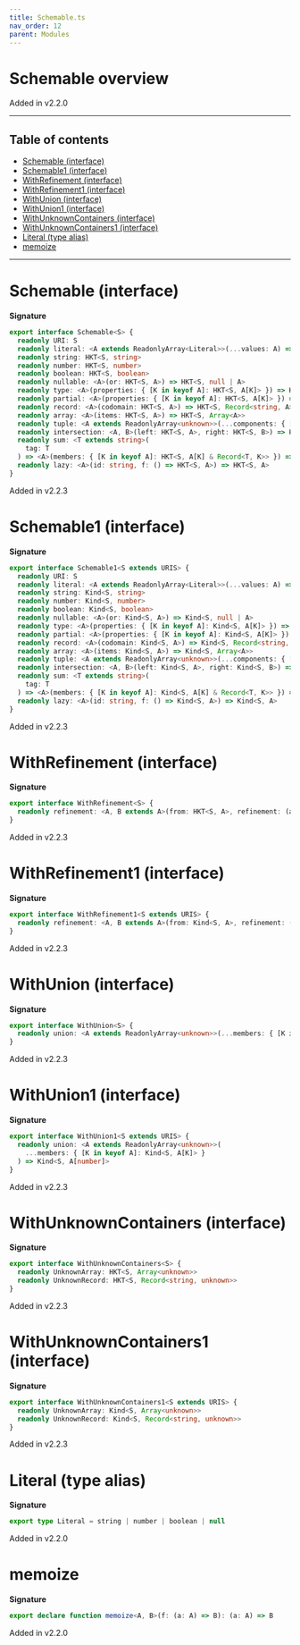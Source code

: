 ```yaml
---
title: Schemable.ts
nav_order: 12
parent: Modules
---
```


# Schemable overview

Added in v2.2.0

---

<h2 class="text-delta">Table of contents</h2>

- [Schemable (interface)](#schemable-interface)
- [Schemable1 (interface)](#schemable1-interface)
- [WithRefinement (interface)](#withrefinement-interface)
- [WithRefinement1 (interface)](#withrefinement1-interface)
- [WithUnion (interface)](#withunion-interface)
- [WithUnion1 (interface)](#withunion1-interface)
- [WithUnknownContainers (interface)](#withunknowncontainers-interface)
- [WithUnknownContainers1 (interface)](#withunknowncontainers1-interface)
- [Literal (type alias)](#literal-type-alias)
- [memoize](#memoize)

---

# Schemable (interface)

**Signature**

```ts
export interface Schemable<S> {
  readonly URI: S
  readonly literal: <A extends ReadonlyArray<Literal>>(...values: A) => HKT<S, A[number]>
  readonly string: HKT<S, string>
  readonly number: HKT<S, number>
  readonly boolean: HKT<S, boolean>
  readonly nullable: <A>(or: HKT<S, A>) => HKT<S, null | A>
  readonly type: <A>(properties: { [K in keyof A]: HKT<S, A[K]> }) => HKT<S, A>
  readonly partial: <A>(properties: { [K in keyof A]: HKT<S, A[K]> }) => HKT<S, Partial<A>>
  readonly record: <A>(codomain: HKT<S, A>) => HKT<S, Record<string, A>>
  readonly array: <A>(items: HKT<S, A>) => HKT<S, Array<A>>
  readonly tuple: <A extends ReadonlyArray<unknown>>(...components: { [K in keyof A]: HKT<S, A[K]> }) => HKT<S, A>
  readonly intersection: <A, B>(left: HKT<S, A>, right: HKT<S, B>) => HKT<S, A & B>
  readonly sum: <T extends string>(
    tag: T
  ) => <A>(members: { [K in keyof A]: HKT<S, A[K] & Record<T, K>> }) => HKT<S, A[keyof A]>
  readonly lazy: <A>(id: string, f: () => HKT<S, A>) => HKT<S, A>
}
```

Added in v2.2.3

# Schemable1 (interface)

**Signature**

```ts
export interface Schemable1<S extends URIS> {
  readonly URI: S
  readonly literal: <A extends ReadonlyArray<Literal>>(...values: A) => Kind<S, A[number]>
  readonly string: Kind<S, string>
  readonly number: Kind<S, number>
  readonly boolean: Kind<S, boolean>
  readonly nullable: <A>(or: Kind<S, A>) => Kind<S, null | A>
  readonly type: <A>(properties: { [K in keyof A]: Kind<S, A[K]> }) => Kind<S, A>
  readonly partial: <A>(properties: { [K in keyof A]: Kind<S, A[K]> }) => Kind<S, Partial<A>>
  readonly record: <A>(codomain: Kind<S, A>) => Kind<S, Record<string, A>>
  readonly array: <A>(items: Kind<S, A>) => Kind<S, Array<A>>
  readonly tuple: <A extends ReadonlyArray<unknown>>(...components: { [K in keyof A]: Kind<S, A[K]> }) => Kind<S, A>
  readonly intersection: <A, B>(left: Kind<S, A>, right: Kind<S, B>) => Kind<S, A & B>
  readonly sum: <T extends string>(
    tag: T
  ) => <A>(members: { [K in keyof A]: Kind<S, A[K] & Record<T, K>> }) => Kind<S, A[keyof A]>
  readonly lazy: <A>(id: string, f: () => Kind<S, A>) => Kind<S, A>
}
```

Added in v2.2.3

# WithRefinement (interface)

**Signature**

```ts
export interface WithRefinement<S> {
  readonly refinement: <A, B extends A>(from: HKT<S, A>, refinement: (a: A) => a is B, expected: string) => HKT<S, B>
}
```

Added in v2.2.3

# WithRefinement1 (interface)

**Signature**

```ts
export interface WithRefinement1<S extends URIS> {
  readonly refinement: <A, B extends A>(from: Kind<S, A>, refinement: (a: A) => a is B, expected: string) => Kind<S, B>
}
```

Added in v2.2.3

# WithUnion (interface)

**Signature**

```ts
export interface WithUnion<S> {
  readonly union: <A extends ReadonlyArray<unknown>>(...members: { [K in keyof A]: HKT<S, A[K]> }) => HKT<S, A[number]>
}
```

Added in v2.2.3

# WithUnion1 (interface)

**Signature**

```ts
export interface WithUnion1<S extends URIS> {
  readonly union: <A extends ReadonlyArray<unknown>>(
    ...members: { [K in keyof A]: Kind<S, A[K]> }
  ) => Kind<S, A[number]>
}
```

Added in v2.2.3

# WithUnknownContainers (interface)

**Signature**

```ts
export interface WithUnknownContainers<S> {
  readonly UnknownArray: HKT<S, Array<unknown>>
  readonly UnknownRecord: HKT<S, Record<string, unknown>>
}
```

Added in v2.2.3

# WithUnknownContainers1 (interface)

**Signature**

```ts
export interface WithUnknownContainers1<S extends URIS> {
  readonly UnknownArray: Kind<S, Array<unknown>>
  readonly UnknownRecord: Kind<S, Record<string, unknown>>
}
```

Added in v2.2.3

# Literal (type alias)

**Signature**

```ts
export type Literal = string | number | boolean | null
```

Added in v2.2.0

# memoize

**Signature**

```ts
export declare function memoize<A, B>(f: (a: A) => B): (a: A) => B
```

Added in v2.2.0
